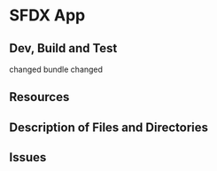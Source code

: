 # SFDX  App

## Dev, Build and Test

changed bundle changed


## Resources


## Description of Files and Directories


## Issues


